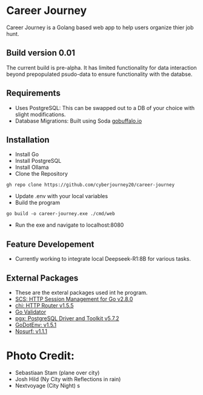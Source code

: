 # Career Journey 
Career Journey is a Golang based web app to help users organize thier job hunt. 

## Build version 0.01
The current build is pre-alpha. It has limited functionality for data interaction beyond prepopulated psudo-data to ensure functionality with the databse. 

## Requirements
- Uses PostgreSQL: This can be swapped out to a DB of your choice with slight modifications. 
- Database Migrations: Built using Soda [gobuffalo.io](https://gobuffalo.io/documentation/database/migrations/)
## Installation 
- Install Go
- Install PostgreSQL
- Install Ollama
- Clone the Repository 
```
gh repo clone https://github.com/cyberjourney20/career-journey
```
- Update .env with your local variables
- Build the program
```
go build -o career-journey.exe ./cmd/web 
```
- Run the exe and navigate to localhost:8080

## Feature Developement
- Currently working to integrate local Deepseek-R1:8B for various tasks.

## External Packages
- These are the exteral packages used int he program. 
- [SCS: HTTP Session Management for Go v2.8.0](github.com/alexedwards/scs)
- [chi: HTTP Router v1.5.5](https://github.com/go-chi/chi)
- [Go Validator](https://github.com/asaskevich/govalidator)
- [pgx: PostgreSQL Driver and Toolkit v5.7.2](github.com/jackc/pgx)
- [GoDotEnv: v1.5.1](github.com/joho/godotenv)
- [Nosurf: v1.1.1](github.com/justinas/nosurf)

# Photo Credit: 
- Sebastiaan Stam (plane over city)
- Josh Hild (Ny City with Reflections in rain)
- Nextvoyage (City Night)
s
